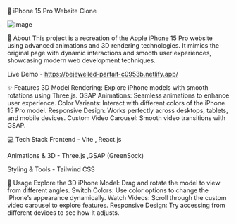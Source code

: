 📱 iPhone 15 Pro Website Clone

![image](https://github.com/user-attachments/assets/f2f3306b-c2dd-4f21-8dcb-157f85ffc098)



📝 About
This project is a recreation of the Apple iPhone 15 Pro website using advanced animations and 3D rendering technologies. It mimics the original page with dynamic interactions and smooth user experiences, showcasing modern web development techniques.

Live Demo - https://bejewelled-parfait-c0953b.netlify.app/

✨ Features
3D Model Rendering: Explore iPhone models with smooth rotations using Three.js.
GSAP Animations: Seamless animations to enhance user experience.
Color Variants: Interact with different colors of the iPhone 15 Pro model.
Responsive Design: Works perfectly across desktops, tablets, and mobile devices.
Custom Video Carousel: Smooth video transitions with GSAP.

💻 Tech Stack
Frontend  - Vite , React.js 

Animations & 3D - Three.js ,GSAP (GreenSock)

Styling & Tools - 	Tailwind CSS

📖 Usage
Explore the 3D iPhone Model: Drag and rotate the model to view from different angles.
Switch Colors: Use color options to change the iPhone’s appearance dynamically.
Watch Videos: Scroll through the custom video carousel to explore features.
Responsive Design: Try accessing from different devices to see how it adjusts.
